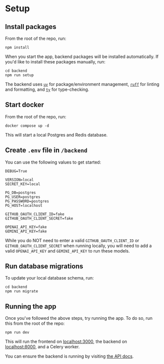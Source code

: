 # Setup

## Install packages

From the root of the repo, run:

```shell
npm install
```

When you start the app, backend packages will be installed automatically.
If you'd like to install these packages manually, run:

```shell
cd backend
npm run setup
```

The backend uses [`uv`](https://docs.astral.sh/uv/) for package/environment management, [
`ruff`](https://docs.astral.sh/ruff/) for linting and formatting, and [`ty`](https://github.com/astral-sh/ty) for
type-checking.

## Start docker

From the root of the repo, run:

```shell
docker compose up -d
```

This will start a local Postgres and Redis database.

## Create `.env` file in `/backend`

You can use the following values to get started:

```text
DEBUG=True

VERSION=local
SECRET_KEY=local

PG_DB=postgres
PG_USER=postgres
PG_PASSWORD=postgres
PG_HOST=localhost

GITHUB_OAUTH_CLIENT_ID=fake
GITHUB_OAUTH_CLIENT_SECRET=fake

OPENAI_API_KEY=fake
GEMINI_API_KEY=fake
```

While you do NOT need to enter a valid `GITHUB_OAUTH_CLIENT_ID` or `GITHUB_OAUTH_CLIENT_SECRET` when running locally,
you will need to add a valid `OPENAI_API_KEY` and `GEMINI_API_KEY` to run these models.

## Run database migrations

To update your local database schema, run:

```shell
cd backend
npm run migrate
```

## Running the app

Once you've followed the above steps, try running the app.
To do so, run this from the root of the repo:

```shell
npm run dev
```

This will run the frontend on [localhost:3000](http://localhost:3000), the backend
on [localhost:8000](http://localhost:8000), and a Celery worker.

You can ensure the backend is running by visiting [the API docs](http://localhost:8000/api/docs).
